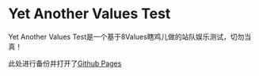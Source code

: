 # Yet Another Values Test
Yet Another Values Test是一个基于8Values瞎鸡儿做的站队娱乐测试，切勿当真！


此处进行备份并打开了[Github Pages](https://1835562526.github.io/YetAnotherValuesTest-Backup/)
